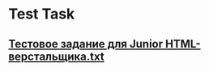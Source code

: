 # Test Task



## [Тестовое задание для Junior HTML-верстальщика.txt](https://github.com/Hardcore90/Test_Task/files/11903517/Junior.HTML-.txt)

